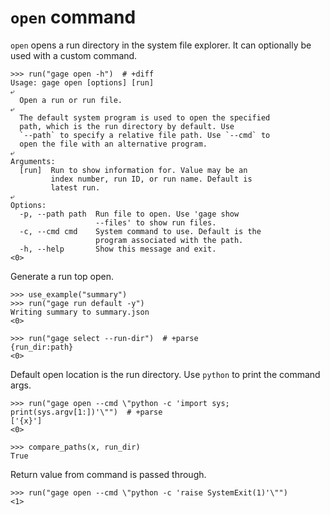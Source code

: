 # `open` command

`open` opens a run directory in the system file explorer. It can
optionally be used with a custom command.

    >>> run("gage open -h")  # +diff
    Usage: gage open [options] [run]
    ⤶
      Open a run or run file.
    ⤶
      The default system program is used to open the specified
      path, which is the run directory by default. Use
      `--path` to specify a relative file path. Use `--cmd` to
      open the file with an alternative program.
    ⤶
    Arguments:
      [run]  Run to show information for. Value may be an
             index number, run ID, or run name. Default is
             latest run.
    ⤶
    Options:
      -p, --path path  Run file to open. Use 'gage show
                       --files' to show run files.
      -c, --cmd cmd    System command to use. Default is the
                       program associated with the path.
      -h, --help       Show this message and exit.
    <0>

Generate a run top open.

    >>> use_example("summary")
    >>> run("gage run default -y")
    Writing summary to summary.json
    <0>

    >>> run("gage select --run-dir")  # +parse
    {run_dir:path}
    <0>

Default open location is the run directory. Use `python` to print the command
args.

    >>> run("gage open --cmd \"python -c 'import sys; print(sys.argv[1:])'\"")  # +parse
    ['{x}']
    <0>

    >>> compare_paths(x, run_dir)
    True

Return value from command is passed through.

    >>> run("gage open --cmd \"python -c 'raise SystemExit(1)'\"")
    <1>
